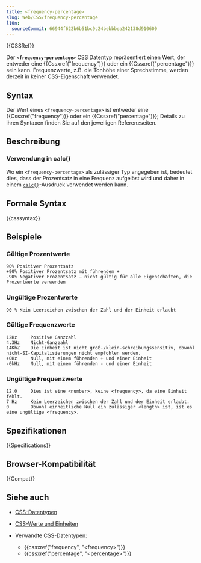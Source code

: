 ```yaml
---
title: <frequency-percentage>
slug: Web/CSS/frequency-percentage
l10n:
  sourceCommit: 66944f622b6b51bc9c24bebbbea242138d910600
---
```


{{CSSRef}}

Der **`<frequency-percentage>`** [CSS](/de/docs/Web/CSS) [Datentyp](/de/docs/Web/CSS/CSS_Types) repräsentiert einen Wert, der entweder eine {{Cssxref("frequency")}} oder ein {{Cssxref("percentage")}} sein kann. Frequenzwerte, z.B. die Tonhöhe einer Sprechstimme, werden derzeit in keiner CSS-Eigenschaft verwendet.

## Syntax

Der Wert eines `<frequency-percentage>` ist entweder eine {{Cssxref("frequency")}} oder ein {{Cssxref("percentage")}}; Details zu ihren Syntaxen finden Sie auf den jeweiligen Referenzseiten.

## Beschreibung

### Verwendung in calc()

Wo ein `<frequency-percentage>` als zulässiger Typ angegeben ist, bedeutet dies, dass der Prozentsatz in eine Frequenz aufgelöst wird und daher in einem [`calc()`](/de/docs/Web/CSS/calc)-Ausdruck verwendet werden kann.

## Formale Syntax

{{csssyntax}}

## Beispiele

### Gültige Prozentwerte

```plain example-good
90% Positiver Prozentsatz
+90% Positiver Prozentsatz mit führendem +
-90% Negativer Prozentsatz — nicht gültig für alle Eigenschaften, die Prozentwerte verwenden
```

### Ungültige Prozentwerte

```plain example-bad
90 % Kein Leerzeichen zwischen der Zahl und der Einheit erlaubt
```

### Gültige Frequenzwerte

```plain example-good
12Hz     Positive Ganzzahl
4.3Hz    Nicht-Ganzzahl
14KhZ    Die Einheit ist nicht groß-/klein-schreibungssensitiv, obwohl nicht-SI-Kapitalisierungen nicht empfohlen werden.
+0Hz     Null, mit einem führenden + und einer Einheit
-0kHz    Null, mit einem führenden - und einer Einheit
```

### Ungültige Frequenzwerte

```plain example-bad
12.0     Dies ist eine <number>, keine <frequency>, da eine Einheit fehlt.
7 Hz     Kein Leerzeichen zwischen der Zahl und der Einheit erlaubt.
0        Obwohl einheitliche Null ein zulässiger <length> ist, ist es eine ungültige <frequency>.
```

## Spezifikationen

{{Specifications}}

## Browser-Kompatibilität

{{Compat}}

## Siehe auch

- [CSS-Datentypen](/de/docs/Web/CSS/CSS_Types)
- [CSS-Werte und Einheiten](/de/docs/Web/CSS/CSS_Values_and_Units)
- Verwandte CSS-Datentypen:

  - {{cssxref("frequency", "&lt;frequency&gt;")}}
  - {{cssxref("percentage", "&lt;percentage&gt;")}}
